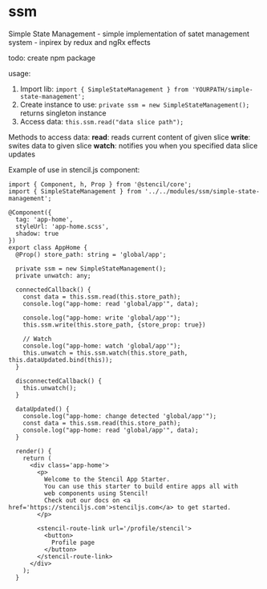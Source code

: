 # ssm
Simple State Management - simple implementation of satet management system - inpirex by redux and ngRx effects

todo: create npm package

usage:
1. Import lib: ```import { SimpleStateManagement } from 'YOURPATH/simple-state-management';```
2. Create instance to use: ```private ssm = new SimpleStateManagement();``` returns singleton instance
3. Access data: ```this.ssm.read("data slice path");```

Methods to access data:
__read__: reads current content of given slice
__write__: swites data to given slice
__watch__: notifies you when you specified data slice updates

Example of use in stencil.js component:
```
import { Component, h, Prop } from '@stencil/core';
import { SimpleStateManagement } from '../../modules/ssm/simple-state-management';
​
@Component({
  tag: 'app-home',
  styleUrl: 'app-home.scss',
  shadow: true
})
export class AppHome {
  @Prop() store_path: string = 'global/app';
​
  private ssm = new SimpleStateManagement();
  private unwatch: any;
​
  connectedCallback() {
    const data = this.ssm.read(this.store_path);
    console.log("app-home: read 'global/app'", data);
​
    console.log("app-home: write 'global/app'");
    this.ssm.write(this.store_path, {store_prop: true})
​
    // Watch
    console.log("app-home: watch 'global/app'");
    this.unwatch = this.ssm.watch(this.store_path, this.dataUpdated.bind(this));
  }
​
  disconnectedCallback() {
    this.unwatch();
  }
​
  dataUpdated() {
    console.log("app-home: change detected 'global/app'");
    const data = this.ssm.read(this.store_path);
    console.log("app-home: read 'global/app'", data);
  }
​
  render() {
    return (
      <div class='app-home'>
        <p>
          Welcome to the Stencil App Starter.
          You can use this starter to build entire apps all with
          web components using Stencil!
          Check out our docs on <a href='https://stenciljs.com'>stenciljs.com</a> to get started.
        </p>
​
        <stencil-route-link url='/profile/stencil'>
          <button>
            Profile page
          </button>
        </stencil-route-link>
      </div>
    );
  }
​

```
